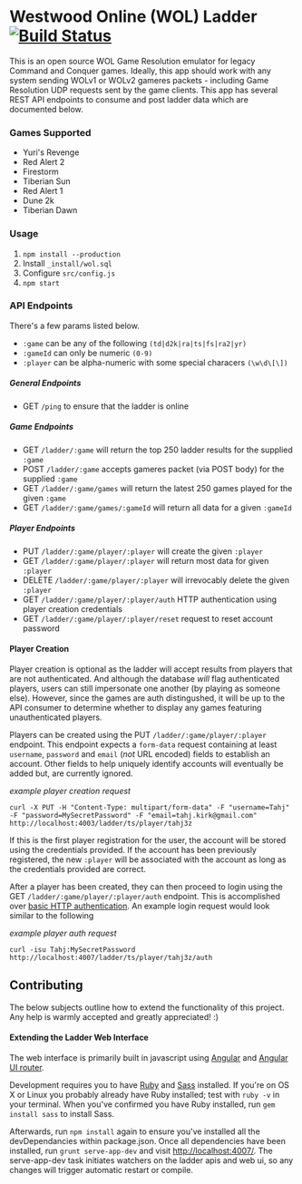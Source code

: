 # Westwood Online (WOL) Ladder [![Build Status](https://travis-ci.org/sean3z/wol-ladder.svg?branch=develop)](https://travis-ci.org/sean3z/wol-ladder)
This is an open source WOL Game Resolution emulator for legacy Command and Conquer games. Ideally, this app should work with any system sending WOLv1 or WOLv2 gameres packets - including Game Resolution UDP requests sent by the game clients. This app has several REST API endpoints to consume and post ladder data which are documented below.

### Games Supported
* Yuri's Revenge
* Red Alert 2
* Firestorm
* Tiberian Sun
* Red Alert 1
* Dune 2k
* Tiberian Dawn

### Usage
1. `npm install --production`
2. Install `_install/wol.sql`
3. Configure `src/config.js`
4. `npm start`

### API Endpoints
There's a few params listed below.

* `:game` can be any of the following `(td|d2k|ra|ts|fs|ra2|yr)`
* `:gameId` can only be numeric `(0-9)`
* `:player` can be alpha-numeric with some special characers `(\w\d\[\])`

##### General Endpoints
* GET `/ping` to ensure that the ladder is online

##### Game Endpoints
* GET `/ladder/:game` will return the top 250 ladder results for the supplied `:game`
* POST `/ladder/:game` accepts gameres packet (via POST body) for the supplied `:game`
* GET `/ladder/:game/games` will return the latest 250 games played for the given `:game`
* GET `/ladder/:game/games/:gameId` will return all data for a given `:gameId`

##### Player Endpoints
* PUT `/ladder/:game/player/:player` will create the given `:player`
* GET `/ladder/:game/player/:player` will return most data for given `:player` 
* DELETE `/ladder/:game/player/:player` will irrevocably delete the given `:player`
* GET `/ladder/:game/player/:player/auth` HTTP authentication using player creation credentials
* GET `/ladder/:game/player/:player/reset` request to reset account password

#### Player Creation
Player creation is optional as the ladder will accept results from players that are not authenticated. And although the database _will_ flag authenticated players, users can still impersonate one another (by playing as someone else). However, since the games are auth distingushed, it will be up to the API consumer to determine whether to display any games featuring unauthenticated players. 

Players can be created using the PUT `/ladder/:game/player/:player` endpoint. This endpoint expects a `form-data` request containing at least `username`, `password` and `email` (_not_ URL encoded) fields to establish an account. Other fields to help uniquely identify accounts will eventually be added but, are currently ignored.

_example player creation request_
```shell
curl -X PUT -H "Content-Type: multipart/form-data" -F "username=Tahj" -F "password=MySecretPassword" -F "email=tahj.kirk@gmail.com" http://localhost:4003/ladder/ts/player/tahj3z
```

If this is the first player registration for the user, the account will be stored using the credentials provided. If the account has been previously registered, the new `:player` will be associated with the account as long as the credentials provided are correct.

After a player has been created, they can then proceed to login using the GET `/ladder/:game/player/:player/auth` endpoint. This is accomplished over [basic HTTP authentication](http://en.wikipedia.org/wiki/Basic_access_authentication). An example login request would look similar to the following

_example player auth request_
```shell
curl -isu Tahj:MySecretPassword http://localhost:4007/ladder/ts/player/tahj3z/auth
```

## Contributing
The below subjects outline how to extend the functionality of this project. Any help is warmly accepted and greatly appreciated! :)

#### Extending the Ladder Web Interface
The web interface is primarily built in javascript using [Angular](https://angularjs.org/) and [Angular UI router](http://angular-ui.github.io/ui-router/site).

Development requires you to have [Ruby](http://www.ruby-lang.org/en/downloads/) and [Sass](http://sass-lang.com/download.html) installed. If you're on OS X or Linux you probably already have Ruby installed; test with `ruby -v` in your terminal. When you've confirmed you have Ruby installed, run `gem install sass` to install Sass.

Afterwards, run `npm install` again to ensure you've installed all the devDependancies within package.json. Once all dependencies have been installed, run `grunt serve-app-dev` and visit [http://localhost:4007/](http://localhost:4007/). The serve-app-dev task initiates watchers on the ladder apis and web ui, so any changes will trigger automatic restart or compile.
